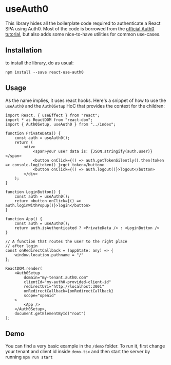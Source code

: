 useAuth0
========

This library hides all the boilerplate code required to authenticate a React SPA using Auth0. Most of the code is borrowed from the [official Auth0 tutorial](https://auth0.com/docs/quickstart/spa/react/01-login), but also adds some nice-to-have utilities for common use-cases.

Installation
------------

to install the library, do as usual:

```
npm install --save react-use-auth0
```

Usage
-----

As the name implies, it uses react hooks. Here's a snippet of how to use the `useAuth0` and the `Auth0Setup` HoC that provides the context for the children:

```tsx
import React, { useEffect } from "react";
import * as ReactDOM from "react-dom";
import { Auth0Setup, useAuth0 } from "../index";

function PrivateData() {
    const auth = useAuth0();
    return (
        <div>
            <span>your user data is: {JSON.stringify(auth.user)}</span>
            <button onClick={() => auth.getTokenSilently().then(token => console.log(token)) }>get token</button>
            <button onClick={() => auth.logout()}>logout</button>
        </div>
    );
}

function LoginButton() {
    const auth = useAuth0();
    return <button onClick={() => auth.loginWithPopup()}>login</button>
}

function App() {
    const auth = useAuth0();
    return auth.isAuthenticated ? <PrivateData /> : <LoginButton />
}

// A function that routes the user to the right place
// after login
const onRedirectCallback = (appState: any) => {
    window.location.pathname = "/"
};

ReactDOM.render(
    <Auth0Setup
        domain="my-tenant.auth0.com"
        clientId="my-auth0-provided-client-id"
        redirectUri="http://localhost:3001"
        onRedirectCallback={onRedirectCallback}
        scope="openid"
    >
        <App />
    </Auth0Setup>,
    document.getElementById("root")
);
```

Demo 
-----
You can find a very basic example in the `/demo` folder. To run it, first change your tenant and client id inside `demo.tsx` and then start the server by running `npm run start`